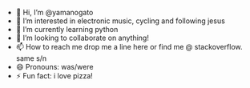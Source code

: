 - 👋 Hi, I’m @yamanogato
- 👀 I’m interested in electronic music, cycling and following jesus
- 🌱 I’m currently learning python
- 💞️ I’m looking to collaborate on anything!
- 📫 How to reach me drop me a line here or find me @ stackoverflow. same s/n
- 😄 Pronouns: was/were
- ⚡ Fun fact: i love pizza!

<!---
yamanogato/yamanogato is a ✨ special ✨ repository because its `README.md` (this file) appears on your GitHub profile.
You can click the Preview link to take a look at your changes.
--->
